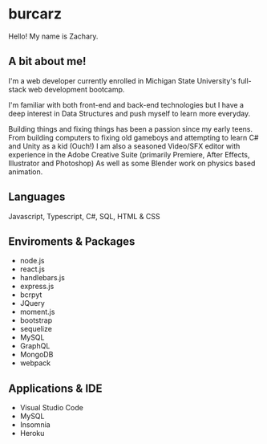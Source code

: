 # burcarz

Hello! My name is Zachary.

## A bit about me!

I'm a web developer currently enrolled in Michigan State University's full-stack web development bootcamp.

I'm familiar with both front-end and back-end technologies but I have a deep interest in Data Structures and push myself to learn more everyday.

Building things and fixing things has been a passion since my early teens.
From building computers to fixing old gameboys and attempting to learn C# and Unity as a kid (Ouch!)
I am also a seasoned Video/SFX editor with experience in the Adobe Creative Suite (primarily Premiere, After Effects, Illustrator and Photoshop)
As well as some Blender work on physics based animation.

## Languages

Javascript, Typescript, C#, SQL, HTML & CSS

## Enviroments & Packages

- node.js
- react.js
- handlebars.js
- express.js
- bcrpyt
- JQuery
- moment.js
- bootstrap
- sequelize
- MySQL
- GraphQL
- MongoDB
- webpack

## Applications & IDE

- Visual Studio Code
- MySQL
- Insomnia
- Heroku
